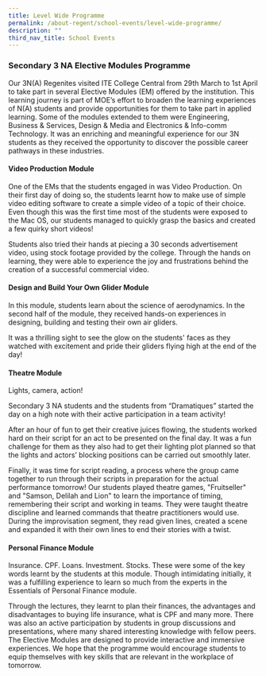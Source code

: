 ```yaml
---
title: Level Wide Programme
permalink: /about-regent/school-events/level-wide-programme/
description: ""
third_nav_title: School Events
---
```

### **Secondary 3 NA Elective Modules Programme**

Our 3N(A) Regenites visited ITE College Central from 29th March to 1st April  to take part in several Elective Modules (EM) offered by the institution. This learning journey is part of MOE’s effort to broaden the learning experiences of N(A) students and provide opportunities for them to take part in applied learning. Some of the modules extended to them were Engineering, Business & Services, Design & Media and Electronics & Info-comm Technology. It was an enriching and meaningful experience for our 3N students as they received the opportunity to discover the possible career pathways in these industries.

#### **Video Production Module**



One of the EMs that the students engaged in was Video Production. On their first day of doing so, the students learnt how to make use of simple video editing software to create a simple video of a topic of their choice. Even though this was the first time most of the students were exposed to the Mac OS, our students managed to quickly grasp the basics and created a few quirky short videos!



Students also tried their hands at piecing a 30 seconds advertisement video, using stock footage provided by the college. Through the hands on learning, they were able to experience the joy and frustrations behind the creation of a successful commercial video.

#### **Design and Build Your Own Glider Module**


In this module, students learn about the science of aerodynamics. In the second half of the module, they received hands-on experiences in designing, building and testing their own air gliders.


It was a thrilling sight to see the glow on the students' faces as they watched with excitement and pride their gliders flying high at the end of the day!

#### **Theatre Module**

Lights, camera, action!

Secondary 3 NA students and the students from “Dramatiques” started the day on a high note with their active participation in a team activity!

After an hour of fun to get their creative juices flowing, the students worked hard on their script for an act to be presented on the final day. It was a fun challenge for them as they also had to get their lighting plot planned so that the lights and actors’ blocking positions can be carried out smoothly later.

Finally, it was time for script reading, a process where the group came together to run through their scripts in preparation for the actual performance tomorrow! Our students played theatre games, "Fruitseller" and "Samson, Delilah and Lion" to learn the importance of timing, remembering their script and working in teams.  They were taught theatre discipline and learned commands that theatre practitioners would use.  During the improvisation segment, they read given lines, created a scene and expanded it with their own lines to end their stories with a twist.

#### **Personal Finance Module**


Insurance. CPF. Loans. Investment. Stocks. These were some of the key words learnt by the students at this module. Though intimidating initially, it was a fulfilling experience to learn so much from the experts in the Essentials of Personal Finance module.

Through the lectures, they learnt to plan their finances, the advantages and disadvantages to buying life insurance, what is CPF and many more. There was also an active participation by students in group discussions and presentations, where many shared interesting knowledge with fellow peers. The Elective Modules are designed to provide interactive and immersive experiences. We hope that the programme would encourage students to equip themselves with key skills that are relevant in the workplace of tomorrow.